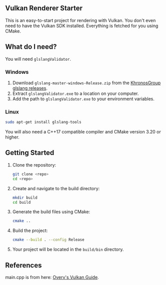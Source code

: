 ## Vulkan Renderer Starter

This is an easy-to-start project for rendering with Vulkan.
You don't even need to have the Vulkan SDK installed.
Everything is fetched for you using CMake.

## What do I need?

You will need `glslangValidator`.

### Windows
1. Download `glslang-master-windows-Release.zip` from the [KhronosGroup glslang releases](https://github.com/KhronosGroup/glslang/releases).
2. Extract `glslangValidator.exe` to a location on your computer.
3. Add the path to `glslangValidator.exe` to your environment variables.

### Linux

```sh
sudo apt-get install glslang-tools
```

You will also need a C++17 compatible compiler and CMake version 3.20 or higher.

## Getting Started

1. Clone the repository:
    ```sh
    git clone <repo>
    cd <repo>
    ```

2. Create and navigate to the build directory:
    ```sh
    mkdir build
    cd build
    ```

3. Generate the build files using CMake:
    ```sh
    cmake ..
    ```

4. Build the project:
    ```sh
    cmake --build . --config Release
    ```

5. Your project will be located in the `build/bin` directory.


## References

main.cpp is from here: [Overv's Vulkan Guide](https://gist.github.com/Overv/7ac07356037592a121225172d7d78f2d).
